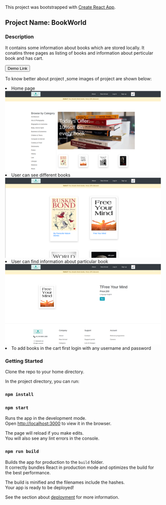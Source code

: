 This project was bootstrapped with [Create React App](https://github.com/facebook/create-react-app).

## Project Name: BookWorld

### Description
It contains some information about books which are stored locally.
It conatins three pages as listing of books and information about perticular book and has cart.

<a href =  "https://bookworlddemo.netlify.app/">
  <button style = "background:red,padding:5px">Demo Link</button>
</a>


To know better about project ,some images of project are shown below:
<li>Home page</li>
<img src="/public/img1.png"/>
<br/>

<li>User can see different books</li>
<img src="/public/img2.png"/>
<br/>

<li>User can find information about particular book</li>
<img src="/public/img3.png"/>
<Br/>
<li>To add books in the cart first login with any username and password</li>


### Getting Started

Clone the repo to your home directory.

In the project directory, you can run:

### `npm install`

### `npm start`

Runs the app in the development mode.<br />
Open [http://localhost:3000](http://localhost:3000) to view it in the browser.

The page will reload if you make edits.<br />
You will also see any lint errors in the console.

### `npm run build`

Builds the app for production to the `build` folder.<br />
It correctly bundles React in production mode and optimizes the build for the best performance.

The build is minified and the filenames include the hashes.<br />
Your app is ready to be deployed!

See the section about [deployment](https://facebook.github.io/create-react-app/docs/deployment) for more information.

